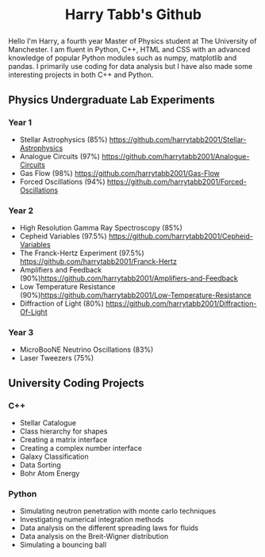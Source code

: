 # <p align="center">Harry Tabb's Github</p>

Hello I'm Harry, a fourth year Master of Physics student at The University of Manchester.
I am fluent in Python, C++, HTML and CSS with an advanced knowledge of popular Python modules such as numpy, matplotlib and pandas.
I primarily use coding for data analysis but I have also made some interesting projects in both C++ and Python.

## Physics Undergraduate Lab Experiments
### Year 1
* Stellar Astrophysics (85%) https://github.com/harrytabb2001/Stellar-Astrophysics
* Analogue Circuits (97%) https://github.com/harrytabb2001/Analogue-Circuits
* Gas Flow (98%) https://github.com/harrytabb2001/Gas-Flow
* Forced Oscillations (94%) https://github.com/harrytabb2001/Forced-Oscillations

### Year 2
* High Resolution Gamma Ray Spectroscopy (85%)
* Cepheid Variables (97.5%) https://github.com/harrytabb2001/Cepheid-Variables
* The Franck-Hertz Experiment (97.5%) https://github.com/harrytabb2001/Franck-Hertz
* Amplifiers and Feedback (90%)https://github.com/harrytabb2001/Amplifiers-and-Feedback
* Low Temperature Resistance (90%)https://github.com/harrytabb2001/Low-Temperature-Resistance
* Diffraction of Light (80%) https://github.com/harrytabb2001/Diffraction-Of-Light

### Year 3
* MicroBooNE Neutrino Oscillations (83%)
* Laser Tweezers (75%)

## University Coding Projects

### C++
* Stellar Catalogue
* Class hierarchy for shapes
* Creating a matrix interface
* Creating a complex number interface
* Galaxy Classification
* Data Sorting
* Bohr Atom Energy

### Python
* Simulating neutron penetration with monte carlo techniques
* Investigating numerical integration methods
* Data analysis on the different spreading laws for fluids
* Data analysis on the Breit-Wigner distribution
* Simulating a bouncing ball



